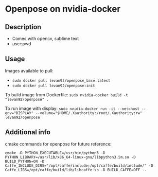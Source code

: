 # Openpose on nvidia-docker

## Description
- Comes with opencv, sublime text
- user:pwd

## Usage
Images available to pull:
- `sudo docker pull levan92/openpose_base:latest`
- `sudo docker pull levan92/openpose:init`

To build image from Dockerfile:
`sudo nvidia-docker build -t "levan92/openpose" .`

To run image with display:
`sudo nvidia-docker run -it --net=host --env="DISPLAY" --volume="$HOME/.Xauthority:/root/.Xauthority:rw" levan92/openpose`


## Additional info
cmake commands for openpose for future reference:
```
cmake -D PYTHON_EXECUTABLE=/usr/bin/python3 -D PYTHON_LIBRARY=/usr/lib/x86_64-linux-gnu/libpython3.5m.so -D BUILD_PYTHON=ON -D Caffe_INCLUDE_DIRS="/opt/caffe/include;/opt/caffe/build/include/" -D Caffe_LIBS=/opt/caffe/build/lib/libcaffe.so -D BUILD_CAFFE=OFF ..
```